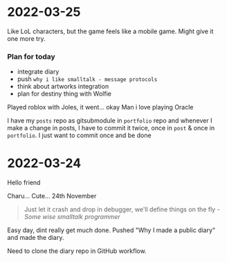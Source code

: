 # 2022-03-25
Like LoL characters, but the game feels like a mobile game. Might give it one more try.

### Plan for today
- integrate diary
- push `why i like smalltalk - message protocols`
- think about artworks integration 
- plan for destiny thing with Wolfie

Played roblox with Joles, it went... okay
Man i love playing Oracle

I have my `posts` repo as gitsubmodule in `portfolio` repo and whenever I make a change in posts, I have to commit it twice, once in `post` & once in `portfolio`.
I just want to commit once and be done

# 2022-03-24

Hello friend

Charu... Cute... 24th November

> Just let it crash and drop in debugger, we'll define things on the fly - *Some wise smalltalk programmer*

Easy day, dint really get much done. Pushed "Why I made a public diary" and made the diary. 

Need to clone the diary repo in GitHub workflow.
